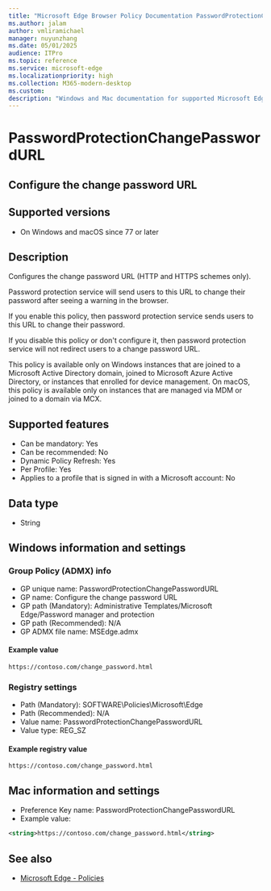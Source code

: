```yaml
---
title: "Microsoft Edge Browser Policy Documentation PasswordProtectionChangePasswordURL"
ms.author: jalam
author: vmliramichael
manager: nuyunzhang
ms.date: 05/01/2025
audience: ITPro
ms.topic: reference
ms.service: microsoft-edge
ms.localizationpriority: high
ms.collection: M365-modern-desktop
ms.custom:
description: "Windows and Mac documentation for supported Microsoft Edge Browser policy: Configure the change password URL"
---
```


<!--THIS FILE IS AUTOMATICALLY GENERATED. MANUAL CHANGES WILL BE OVERWRITTEN.-->
<!--Please contact the Microsoft Edge Manageability team with any questions.-->

# PasswordProtectionChangePasswordURL

## Configure the change password URL


## Supported versions

- On Windows and macOS since 77 or later

## Description

Configures the change password URL (HTTP and HTTPS schemes only).

Password protection service will send users to this URL to change their password after seeing a warning in the browser.

If you enable this policy, then password protection service sends users to this URL to change their password.

If you disable this policy or don't configure it, then password protection service will not redirect users to a change password URL.

This policy is available only on Windows instances that are joined to a Microsoft Active Directory domain, joined to Microsoft Azure Active Directory, or instances that enrolled for device management. On macOS, this policy is available only on instances that are managed via MDM or joined to a domain via MCX.

## Supported features

- Can be mandatory: Yes
- Can be recommended: No
- Dynamic Policy Refresh: Yes
- Per Profile: Yes
- Applies to a profile that is signed in with a Microsoft account: No

## Data type

- String

## Windows information and settings

### Group Policy (ADMX) info

- GP unique name: PasswordProtectionChangePasswordURL
- GP name: Configure the change password URL
- GP path (Mandatory): Administrative Templates/Microsoft Edge/Password manager and protection
- GP path (Recommended): N/A
- GP ADMX file name: MSEdge.admx

#### Example value

```
https://contoso.com/change_password.html
```

### Registry settings

- Path (Mandatory): SOFTWARE\Policies\Microsoft\Edge
- Path (Recommended): N/A
- Value name: PasswordProtectionChangePasswordURL
- Value type: REG_SZ

#### Example registry value

```
https://contoso.com/change_password.html
```


## Mac information and settings

- Preference Key name: PasswordProtectionChangePasswordURL
- Example value:

```xml
<string>https://contoso.com/change_password.html</string>
```

## See also
- [Microsoft Edge - Policies](../microsoft-edge-policies.md)
